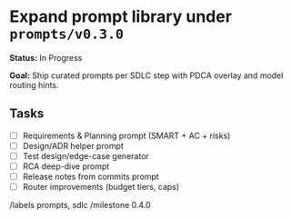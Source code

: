 # Expand prompt library under `prompts/v0.3.0`

**Status:** In Progress

**Goal:** Ship curated prompts per SDLC step with PDCA overlay and model routing hints.

## Tasks

- [ ] Requirements & Planning prompt (SMART + AC + risks)
- [ ] Design/ADR helper prompt
- [ ] Test design/edge-case generator
- [ ] RCA deep-dive prompt
- [ ] Release notes from commits prompt
- [ ] Router improvements (budget tiers, caps)

/labels prompts, sdlc
/milestone 0.4.0
